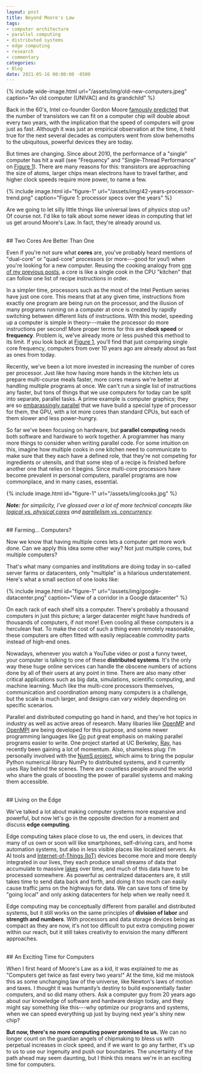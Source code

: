 ```yaml
---
layout: post
title: Beyond Moore's Law
tags:
- computer architecture
- parallel computing
- distributed systems
- edge computing
- research
- commentary
categories:
- Blog
date: 2021-05-16 00:00:00 -0500
---
```


{% include wide-image.html url="/assets/img/old-new-computers.jpeg" caption="An old computer (UNIVAC) and its grandchild" %}


Back in the 60's, Intel co-founder Gordon Moore [famously predicted](https://en.wikipedia.org/wiki/Moore%27s_law) that the number of transistors we can fit on a computer chip will double about every two years, with the implication that the speed of computers will grow just as fast. Although it was just an empirical observation at the time, it held true for the next several decades as computers went from slow behemoths to the ubiquitous, powerful devices they are today.

But times are changing. Since about 2010, the performance of a "single" computer has hit a wall (see "Frequency" and "Single-Thread Performance" on <a href="#figure-1">Figure 1</a>). There are many reasons for this: transistors are approaching the size of atoms, larger chips mean electrons have to travel farther, and higher clock speeds require more power, to name a few. 

{% include image.html id="figure-1" url="/assets/img/42-years-processor-trend.png" caption="Figure 1: processor specs over the years" %}

Are we going to let silly little things like universal laws of physics stop us? Of course not. I'd like to talk about some newer ideas in computing that let us get around Moore's Law. In fact, they're already around us.


<br>
## Two Cores Are Better Than One

Even if you're not sure what **cores** are, you've probably heard mentions of "dual-core" or "quad-core" processors (or more---good for you!) when you're looking for a new computer. Reusing the cooking analogy from [one of my previous posts](/blog/2020/09/27/computers-humans.html), a core is like a single cook in the CPU "kitchen" that can follow one list of recipe instructions in order.

In a simpler time, processors such as the most of the Intel Pentium series have just one core. This means that at any given time, instructions from exactly one program are being run on the processor, and the illusion of many programs running on a computer at once is created by rapidly switching between different lists of instructions. With this model, speeding up a computer is simple in theory---make the processor do more instructions per second! More proper terms for this are **clock speed** or **frequency**. Problem is, we've already more or less pushed this method to its limit. If you look back at <a href="#figure-1">Figure 1</a>, you'll find that just comparing single core frequency, computers from over 10 years ago are already about as fast as ones from today.

Recently, we've been a lot more invested in increasing the number of cores per processor. Just like how having more hands in the kitchen lets us prepare multi-course meals faster, more cores means we're better at handling multiple programs at once. We can't run a single list of instructions any faster, but tons of things that we use computers for today can be split into separate, parallel tasks. A prime example is computer graphics; they are so [embarassingly parallel](https://en.wikipedia.org/wiki/Embarrassingly_parallel) that we have build a special type of processor for them, the GPU, with a lot more cores than standard CPUs, but each of them slower and less power-hungry.

So far we've been focusing on hardware, but **parallel computing** needs both software and hardware to work together. A programmer has many more things to consider when writing parallel code. For some intuition on this, imagine how multiple cooks in one kitchen need to communicate to make sure that they each have a defined role, that they're not competing for ingredients or utensils, and that some step of a recipe is finished before another one that relies on it begins. Since multi-core processors have become prevalent in personal computers, parallel programs are now commonplace, and in many cases, essential.

{% include image.html id="figure-1" url="/assets/img/cooks.jpg" %}

***Note:*** *for simplicity, I've glossed over a lot of more technical concepts like [logical vs. physical cores](https://unix.stackexchange.com/questions/88283/) and [parallelism vs. concurrency](https://stackoverflow.com/questions/1050222/).*


<br>
## Farming... Computers?

Now we know that having multiple cores lets a computer get more work done. Can we apply this idea some other way? Not just multiple cores, but multiple computers?

That's what many companies and institutions are doing today in so-called server farms or datacenters, only "multiple" is a hilarious understatement. Here's what a small section of one looks like:

{% include image.html id="figure-1" url="/assets/img/google-datacenter.png" caption="View of a corridor in a Google datacenter" %}

On each rack of each shelf sits a computer. There's probably a thousand computers in just this picture; a larger datacenter might have hundreds of thousands of computers, if not more! Even cooling all these computers is a herculean feat. To make the cost of such a thing even remotely reasonable, these computers are often fitted with easily replaceable commodity parts instead of high-end ones.

Nowadays, whenever you watch a YouTube video or post a funny tweet, your computer is talking to one of these **distributed systems**. It's the only way these huge online services can handle the obscene numbers of actions done by all of their users at any point in time. There are also many other critical applications such as big data, simulations, scientific computing, and machine learning. Much like the multi-core processors themselves, communication and coordination among many computers is a challenge, but the scale is much larger, and designs can vary widely depending on specific scenarios.

Parallel and distributed computing go hand in hand, and they're hot topics in industry as well as active areas of research. Many libaries like [OpenMP](https://www.openmp.org/) and [OpenMPI](https://www.open-mpi.org/) are being developed for this purpose, and some newer programming languages like [Go](https://golang.org/) put great emphasis on making parallel programs easier to write. One project started at UC Berkeley, [Ray](https://ray.io/), has recently been gaining a lot of momentum. Also, shameless plug: I'm personally involved with the [NumS project](https://github.com/nums-project/nums), which aims to bring the popular Python numerical library NumPy to distributed systems, and it currently uses Ray behind the scenes. There are countless people around the world who share the goals of boosting the power of parallel systems and making them accessible.


<br>
## Living on the Edge

We've talked a lot about making computer systems more expansive and powerful, but now let's go in the opposite direction for a moment and discuss **edge computing**.

Edge computing takes place close to us, the end users, in devices that many of us own or soon will like smartphones, self-driving cars, and home automation systems, but also in less visible places like localized servers. As AI tools and [Internet-of-Things (IoT)](https://en.wikipedia.org/wiki/Internet_of_things) devices become more and more deeply integrated in our lives, they each produce small streams of data that accumulate to massive [lakes](https://en.wikipedia.org/wiki/Data_lake) over time, and much of this data have to be processed somewhere. As powerful as centralized datacenters are, it still takes time to send data back and forth, and doing it too much can easily cause traffic jams on the highways for data. We can save tons of time by "going local" and only asking datacenters for help when we really need it.

Edge computing may be conceptually different from parallel and distributed systems, but it still works on the same principles of **division of labor** and **strength and numbers**. With processors and data storage devices being as compact as they are now, it's not too difficult to put extra computing power within our reach, but it still takes creativity to envision the many different approaches.


<br>
## An Exciting Time for Computers

When I first heard of Moore's Law as a kid, it was explained to me as "Computers get twice as fast every two years!" At the time, kid me mistook this as some unchanging law of the universe, like Newton's laws of motion and taxes. I thought it was humanity’s destiny to build exponentially faster computers, and so did many others. Ask a computer guy from 20 years ago about our knowledge of software and hardware design today, and they might say something like this---why optimize our programs and systems, when we can speed everything up just by buying next year's shiny new chip?

**But now, there's no more computing power promised to us.** We can no longer count on the guardian angels of chipmaking to bless us with perpetual increases in clock speed, and if we want to go any farther, it's up to us to use our ingenuity and push our boundaries. The uncertainty of the path ahead may seem daunting, but I think this means we're in an exciting time for computers.
